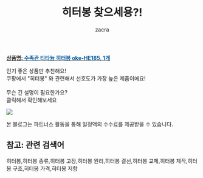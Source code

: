 ﻿---
layout: post
title:  "히터봉 찾으세용?!"
author: zacra
categories: [ 아이템 ]
tags: [히터봉,히터봉 종류,히터봉 고장,히터봉 원리,히터봉 결선,히터봉 교체,히터봉 제작,히터봉 구조,히터봉 가격,히터봉 저항]
image: https://static.coupangcdn.com/image/retail/images/2020/05/04/16/1/0951260c-0f87-4e16-aa98-6ba9417d5faa.jpg 
description: "쿠팡에서 히터봉 관련 키워드로 가장 고객 선호도가 높은 제품이랍니다."
rating: 4.5
---

<a href="https://link.coupang.com/re/AFFSDP?lptag=AF8407795&pageKey=1541240762&itemId=2639827529&vendorItemId=70630670299&traceid=V0-153-e59aefec365bd64c"><b>상품명: <font color='#01579B'>수족관 티타늄 히터봉 oke-HE185, 1개</font></b></a>

인기 좋은 상품만 추천해요!<br/>
쿠팡에서 "히터봉" 와 관련해서 선호도가 가장 높은 제품이에요!<br/><br/>
무슨 긴 설명이 필요한가요?  
클릭해서 확인해보세요


<a href="https://link.coupang.com/re/AFFSDP?lptag=AF8407795&pageKey=1541240762&itemId=2639827529&vendorItemId=70630670299&traceid=V0-153-e59aefec365bd64c"><img src="https://thumbnail8.coupangcdn.com/thumbnails/remote/q89/image/retail/images/2020/04/21/0/8/12c10759-0725-4f32-9a43-37cceb4ee639.jpg"></a> 

본 블로그는 파트너스 활동을 통해 일정액의 수수료를 제공받을 수 있습니다.

## 참고: 관련 검색어    
히터봉,히터봉 종류,히터봉 고장,히터봉 원리,히터봉 결선,히터봉 교체,히터봉 제작,히터봉 구조,히터봉 가격,히터봉 저항